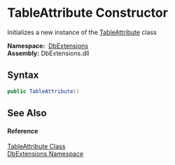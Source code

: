 TableAttribute Constructor
==========================
Initializes a new instance of the [TableAttribute][1] class

  **Namespace:**  [DbExtensions][2]  
  **Assembly:** DbExtensions.dll

Syntax
------

```csharp
public TableAttribute()
```


See Also
--------

#### Reference
[TableAttribute Class][1]  
[DbExtensions Namespace][2]  

[1]: README.md
[2]: ../README.md
